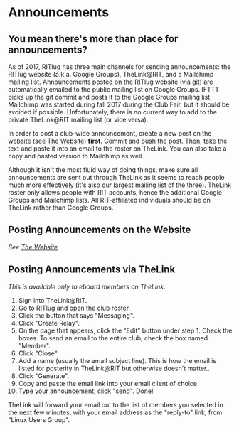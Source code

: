Announcements
=============

## You mean there's more than place for announcements?

As of 2017, RITlug has three main channels for sending announcements: the RITlug website (a.k.a. Google Groups), TheLink@RIT, and a Mailchimp mailing list. Announcements posted on the RITlug website (via git) are automatically emailed to the public mailing list on Google Groups. IFTTT picks up the git commit and posts it to the Google Groups mailing list. Mailchimp was started during fall 2017 during the Club Fair, but it should be avoided if possible. Unfortunately, there is no current way to add to the private TheLink@RIT mailing list (or vice versa).

In order to post a club-wide announcement, create a new post on the website (see [The Website](the-website.md#announcements)) **first**. Commit and push the post. Then, take the text and paste it into an email to the roster on TheLink. You can also take a copy and pasted version to Mailchimp as well.

Although it isn't the most fluid way of doing things, make sure all announcements are sent out through TheLink as it seems to reach people much more effectively (it's also our largest mailing list of the three). TheLink roster only allows people with RIT accounts, hence the additional Google Groups and Mailchimp lists. All RIT-affiliated individuals should be on TheLink rather than Google Groups.


## Posting Announcements on the Website

_See [The Website](the-website.md#announcements)_
    
    
## Posting Announcements via TheLink

_This is available only to eboard members on TheLink._

1. Sign into TheLink@RIT.
2. Go to RITlug and open the club roster.
3. Click the button that says "Messaging".
4. Click "Create Relay".
5. On the page that appears, click the "Edit" button under step 1. Check the boxes. To send an email to the entire club, check the box named "Member".
6. Click "Close".
7. Add a name (usually the email subject line). This is how the email is listed for posterity in TheLink@RIT but otherwise doesn't matter..
8. Click "Generate".
9. Copy and paste the email link into your email client of choice.
10. Type your announcement, click "send". Done!

TheLink will forward your email out to the list of members you selected in the next few minutes, with your email address as the "reply-to" link, from "Linux Users Group".
